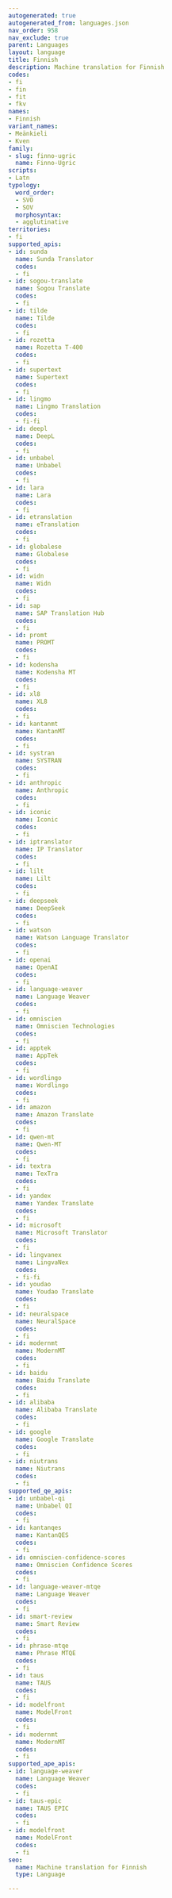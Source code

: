 ```yaml
---
autogenerated: true
autogenerated_from: languages.json
nav_order: 958
nav_exclude: true
parent: Languages
layout: language
title: Finnish
description: Machine translation for Finnish
codes:
- fi
- fin
- fit
- fkv
names:
- Finnish
variant_names:
- Meänkieli
- Kven
family:
- slug: finno-ugric
  name: Finno-Ugric
scripts:
- Latn
typology:
  word_order:
  - SVO
  - SOV
  morphosyntax:
  - agglutinative
territories:
- fi
supported_apis:
- id: sunda
  name: Sunda Translator
  codes:
  - fi
- id: sogou-translate
  name: Sogou Translate
  codes:
  - fi
- id: tilde
  name: Tilde
  codes:
  - fi
- id: rozetta
  name: Rozetta T-400
  codes:
  - fi
- id: supertext
  name: Supertext
  codes:
  - fi
- id: lingmo
  name: Lingmo Translation
  codes:
  - fi-fi
- id: deepl
  name: DeepL
  codes:
  - fi
- id: unbabel
  name: Unbabel
  codes:
  - fi
- id: lara
  name: Lara
  codes:
  - fi
- id: etranslation
  name: eTranslation
  codes:
  - fi
- id: globalese
  name: Globalese
  codes:
  - fi
- id: widn
  name: Widn
  codes:
  - fi
- id: sap
  name: SAP Translation Hub
  codes:
  - fi
- id: promt
  name: PROMT
  codes:
  - fi
- id: kodensha
  name: Kodensha MT
  codes:
  - fi
- id: xl8
  name: XL8
  codes:
  - fi
- id: kantanmt
  name: KantanMT
  codes:
  - fi
- id: systran
  name: SYSTRAN
  codes:
  - fi
- id: anthropic
  name: Anthropic
  codes:
  - fi
- id: iconic
  name: Iconic
  codes:
  - fi
- id: iptranslator
  name: IP Translator
  codes:
  - fi
- id: lilt
  name: Lilt
  codes:
  - fi
- id: deepseek
  name: DeepSeek
  codes:
  - fi
- id: watson
  name: Watson Language Translator
  codes:
  - fi
- id: openai
  name: OpenAI
  codes:
  - fi
- id: language-weaver
  name: Language Weaver
  codes:
  - fi
- id: omniscien
  name: Omniscien Technologies
  codes:
  - fi
- id: apptek
  name: AppTek
  codes:
  - fi
- id: wordlingo
  name: Wordlingo
  codes:
  - fi
- id: amazon
  name: Amazon Translate
  codes:
  - fi
- id: qwen-mt
  name: Qwen-MT
  codes:
  - fi
- id: textra
  name: TexTra
  codes:
  - fi
- id: yandex
  name: Yandex Translate
  codes:
  - fi
- id: microsoft
  name: Microsoft Translator
  codes:
  - fi
- id: lingvanex
  name: LingvaNex
  codes:
  - fi-fi
- id: youdao
  name: Youdao Translate
  codes:
  - fi
- id: neuralspace
  name: NeuralSpace
  codes:
  - fi
- id: modernmt
  name: ModernMT
  codes:
  - fi
- id: baidu
  name: Baidu Translate
  codes:
  - fi
- id: alibaba
  name: Alibaba Translate
  codes:
  - fi
- id: google
  name: Google Translate
  codes:
  - fi
- id: niutrans
  name: Niutrans
  codes:
  - fi
supported_qe_apis:
- id: unbabel-qi
  name: Unbabel QI
  codes:
  - fi
- id: kantanqes
  name: KantanQES
  codes:
  - fi
- id: omniscien-confidence-scores
  name: Omniscien Confidence Scores
  codes:
  - fi
- id: language-weaver-mtqe
  name: Language Weaver
  codes:
  - fi
- id: smart-review
  name: Smart Review
  codes:
  - fi
- id: phrase-mtqe
  name: Phrase MTQE
  codes:
  - fi
- id: taus
  name: TAUS
  codes:
  - fi
- id: modelfront
  name: ModelFront
  codes:
  - fi
- id: modernmt
  name: ModernMT
  codes:
  - fi
supported_ape_apis:
- id: language-weaver
  name: Language Weaver
  codes:
  - fi
- id: taus-epic
  name: TAUS EPIC
  codes:
  - fi
- id: modelfront
  name: ModelFront
  codes:
  - fi
seo:
  name: Machine translation for Finnish
  type: Language

---
```


